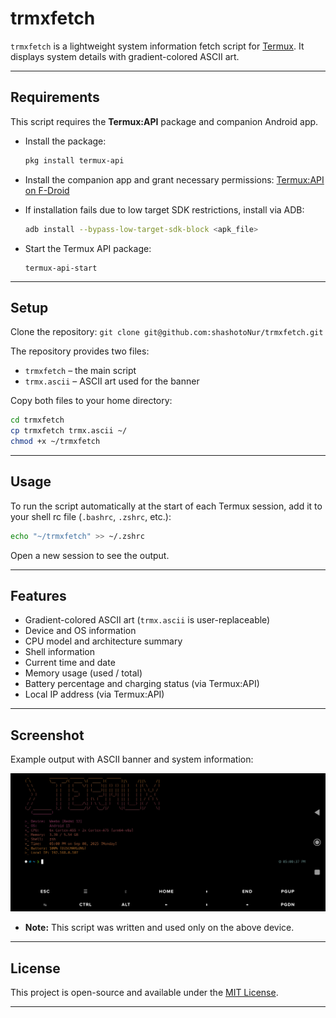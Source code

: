 # trmxfetch

`trmxfetch` is a lightweight system information fetch script for [Termux](https://termux.dev/).
It displays system details with gradient-colored ASCII art.

---

## Requirements

This script requires the **Termux:API** package and companion Android app.

- Install the package:
  ```sh
  pkg install termux-api
  ```

* Install the companion app and grant necessary permissions:
  [Termux\:API on F-Droid](https://f-droid.org/en/packages/com.termux.api/)

* If installation fails due to low target SDK restrictions, install via ADB:

  ```sh
  adb install --bypass-low-target-sdk-block <apk_file>
  ```
* Start the Termux API package:
  ```
  termux-api-start
  ```

---

## Setup

Clone the repository: `git clone git@github.com:shashotoNur/trmxfetch.git`

The repository provides two files:

* `trmxfetch` – the main script
* `trmx.ascii` – ASCII art used for the banner

Copy both files to your home directory:

```sh
cd trmxfetch
cp trmxfetch trmx.ascii ~/
chmod +x ~/trmxfetch
```

---

## Usage

To run the script automatically at the start of each Termux session, add it to your shell rc file (`.bashrc`, `.zshrc`, etc.):

```sh
echo "~/trmxfetch" >> ~/.zshrc
```

Open a new session to see the output.

---

## Features

* Gradient-colored ASCII art (`trmx.ascii` is user-replaceable)
* Device and OS information
* CPU model and architecture summary
* Shell information
* Current time and date
* Memory usage (used / total)
* Battery percentage and charging status (via Termux\:API)
* Local IP address (via Termux\:API)

---

## Screenshot

Example output with ASCII banner and system information:

![screenshot](screenshot.png)

* **Note:** This script was written and used only on the above device.

---

## License

This project is open-source and available under the [MIT License](LICENSE).

---
